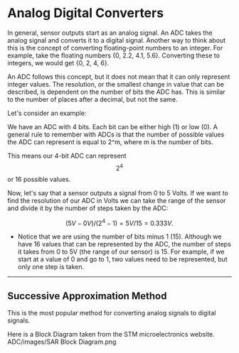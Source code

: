 # Analog Digital Converters

In general, sensor outputs start as an analog signal. An ADC takes the analog signal and converts it to a digital signal. Another way to think about this is the concept of converting floating-point numbers to an integer. For example, take the floating numbers {0, 2.2, 4.1, 5.6}. Converting these to integers, we would get {0, 2, 4, 6}.

An ADC follows this concept, but it does not mean that it can only represent integer values. The resolution, or the smallest change in value that can be described, is dependent on the number of bits the ADC has. This is similar to the number of places after a decimal, but not the same.

Let's consider an example:

We have an ADC with 4 bits. Each bit can be either high (1) or low (0). A general rule to remember with ADCs is that the number of possible values the ADC can represent is equal to 2^m, where m is the number of bits.

This means our 4-bit ADC can represent $$2^4$$ or 16 possible values.

Now, let's say that a sensor outputs a signal from 0 to 5 Volts. If we want to find the resolution of  our ADC in Volts we can take the range of the sensor and divide it by the number of steps taken by the ADC:

$$(5V-0V)/(2^4 - 1) = 5V/15 = 0.333V.$$

* Notice that we are using the number of bits minus 1 (15). Although we have 16 values that can be represented by the ADC, the number of steps it takes from 0 to 5V (the range of our sensor) is 15. For example, if we start at a value of 0 and go to 1, two values need to be represented, but only one step is taken.

------

## Successive Approximation Method

This is the most popular method for converting analog signals to digital signals.

Here is a Block Diagram taken from the STM microelectronics website.  ADC/images/SAR Block Diagram.png
